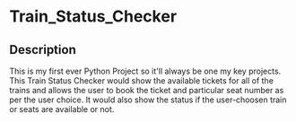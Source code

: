 # Train_Status_Checker

## Description

This is my first ever Python Project so it'll always be one my key projects. This Train Status Checker would show the available tickets for all of the trains and allows the user to book the ticket and particular seat number as per the user choice. It would also show the status if the user-choosen train or 
seats are available or not.
